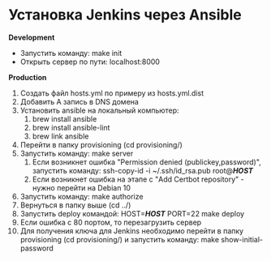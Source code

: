 # Установка Jenkins через Ansible

**Development**
- Запустить команду: make init
- Открыть сервер по пути: localhost:8000

**Production**
1. Создать файл hosts.yml по примеру из hosts.yml.dist
2. Добавить A запись в DNS домена
3. Установить ansible на локальный компьютер:
   1. brew install ansible
   2. brew install ansible-lint
   3. brew link ansible
4. Перейти в папку provisioning (cd provisioning/)
5. Запустить команду: make server
   1. Если возникнет ошибка "Permission denied (publickey,password)", запустить команду: ssh-copy-id -i ~/.ssh/id_rsa.pub root@**_HOST_**
   2. Если возникнет ошибка на этапе с "Add Certbot repository" - нужно перейти на Debian 10
6. Запустить команду: make authorize
7. Вернуться в папку выше (cd ../)
8. Запустить deploy командой: HOST=**_HOST_** PORT=22 make deploy
9. Если ошибка с 80 портом, то перезагрузить сервер
10. Для получения ключа для Jenkins необходимо перейти в папку provisioning (cd provisioning/) и запустить команду: make show-initial-password 
